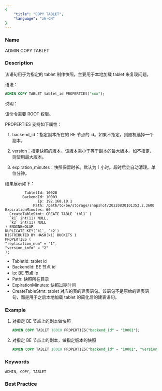 ```yaml
---
{
    "title": "COPY TABLET",
    "language": "zh-CN"
}
---
```


<!--
Licensed to the Apache Software Foundation (ASF) under one
or more contributor license agreements.  See the NOTICE file
distributed with this work for additional information
regarding copyright ownership.  The ASF licenses this file
to you under the Apache License, Version 2.0 (the
"License"); you may not use this file except in compliance
with the License.  You may obtain a copy of the License at

  http://www.apache.org/licenses/LICENSE-2.0

Unless required by applicable law or agreed to in writing,
software distributed under the License is distributed on an
"AS IS" BASIS, WITHOUT WARRANTIES OR CONDITIONS OF ANY
KIND, either express or implied.  See the License for the
specific language governing permissions and limitations
under the License.
-->



### Name

ADMIN COPY TABLET

### Description

该语句用于为指定的 tablet 制作快照，主要用于本地加载 tablet 来复现问题。

语法：

```sql
ADMIN COPY TABLET tablet_id PROPERTIES("xxx");
```

说明：

该命令需要 ROOT 权限。

PROPERTIES 支持如下属性：

1. backend_id：指定副本所在的 BE 节点的 id。如果不指定，则随机选择一个副本。

2. version：指定快照的版本。该版本需小于等于副本的最大版本。如不指定，则使用最大版本。

3. expiration_minutes：快照保留时长。默认为 1 小时。超时后会自动清理。单位分钟。

结果展示如下：

```
         TabletId: 10020
        BackendId: 10003
               Ip: 192.168.10.1
             Path: /path/to/be/storage/snapshot/20220830101353.2.3600
ExpirationMinutes: 60
  CreateTableStmt: CREATE TABLE `tbl1` (
  `k1` int(11) NULL,
  `k2` int(11) NULL
) ENGINE=OLAP
DUPLICATE KEY(`k1`, `k2`)
DISTRIBUTED BY HASH(k1) BUCKETS 1
PROPERTIES (
"replication_num" = "1",
"version_info" = "2"
);
```

* TabletId: tablet id
* BackendId: BE 节点 id
* Ip: BE 节点 ip
* Path: 快照所在目录
* ExpirationMinutes: 快照过期时间
* CreateTableStmt: tablet 对应的表的建表语句。该语句不是原始的建表语句，而是用于之后本地加载 tablet 的简化后的建表语句。

### Example

1. 对指定 BE 节点上的副本做快照

    ```sql
    ADMIN COPY TABLET 10010 PROPERTIES("backend_id" = "10001");
    ```

2. 对指定 BE 节点上的副本，做指定版本的快照

    ```sql
    ADMIN COPY TABLET 10010 PROPERTIES("backend_id" = "10001", "version" = "10");
    ```

### Keywords

    ADMIN, COPY, TABLET

### Best Practice

